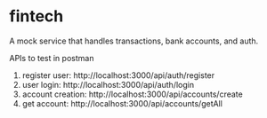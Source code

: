 # fintech
A mock service that handles transactions, bank accounts, and auth.

APIs to test in postman
1. register user: http://localhost:3000/api/auth/register
2. user login: http://localhost:3000/api/auth/login
3. account creation: http://localhost:3000/api/accounts/create
4. get account: http://localhost:3000/api/accounts/getAll
